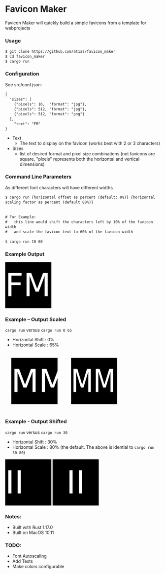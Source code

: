 # Favicon Maker

Favicon Maker will quickly build a simple favicons from a template for webprojects 


### Usage

```
$ git clone https://github.com/at1as/favicon_maker
$ cd favicon_maker
$ cargo run
```

### Configuration

See src/conf.json:

```
{
  "sizes": [
    {"pixels": 16,  "format": "jpg"},
    {"pixels": 512, "format": "jpg"},
    {"pixels": 512, "format": "png"}
  ],
    "text": "FM"
}
```

* Text
  * The text to display on the favicon (works best with 2 or 3 characters)
* Sizes
  * list of desired format and pixel size combinations (not favicons are square, "pixels" represents both the horizontal and vertical dimensions)


### Command Line Parameters

As different font characters will have different widths

```
$ cargo run {horizontal offset as percent (default: 0%)} {horizontal scaling factor as percent (default 80%)}


# For Example: 
#   this line would shift the characters left by 10% of the favicon width
#   and scale the favicon text to 60% of the favicon width

$ cargo run 10 60
```


### Example Output

<img src="https://raw.githubusercontent.com/at1as/favicon_maker/master/output/favicon512.png" width="150px">


### Example – Output Scaled

`cargo run` versus `cargo run 0 65`
* Horizontal Shift : 0%
* Horizontal Scale : 65%

<div>
<img src="https://raw.githubusercontent.com/at1as/favicon_maker/master/output/example_favicon_MM.jpg" width="150px" style="margin:10px; padding:10px">
<img src="https://raw.githubusercontent.com/at1as/favicon_maker/master/output/example_favicon_MM_scale_65_percent.jpg" width="150px" style="margin:10px; padding:10px">
</div>

### Example - Output Shifted

`cargo run` versus `cargo run 30`
* Horizontal Shift : 30%
* Horizontal Scale : 80% (the default. The above is idential to `cargo run 30 80`)

<img src="https://raw.githubusercontent.com/at1as/favicon_maker/master/output/example_favicon_II.jpg" width="150px">
<img src="https://raw.githubusercontent.com/at1as/favicon_maker/master/output/example_favicon_II_shift_30_percent.jpg" width="150px">


### Notes:

* Built with Rust 1.17.0
* Built on MacOS 10.11


### TODO:

* Font Autoscaling
* Add Tests
* Make colors configurable


